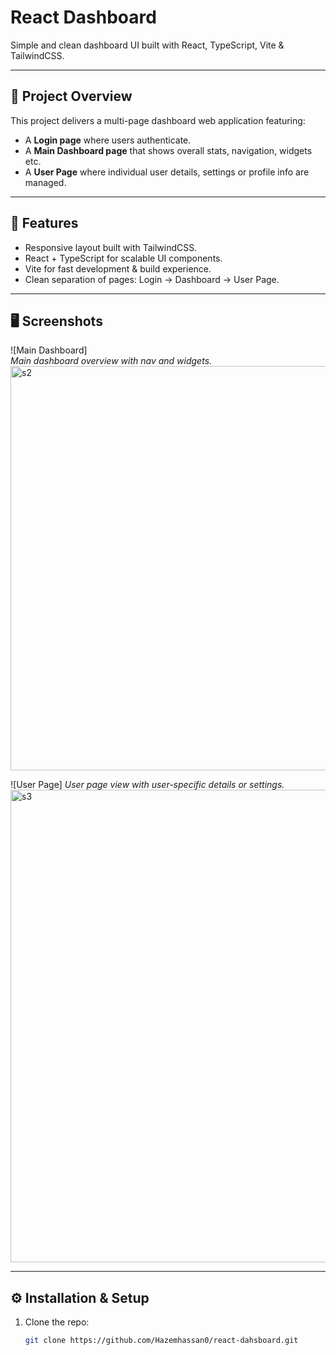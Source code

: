 # React Dashboard  
Simple and clean dashboard UI built with React, TypeScript, Vite & TailwindCSS.

---

## 🧩 Project Overview  
This project delivers a multi-page dashboard web application featuring:  
- A **Login page** where users authenticate.  
- A **Main Dashboard page** that shows overall stats, navigation, widgets etc.  
- A **User Page** where individual user details, settings or profile info are managed.

---

## 🚀 Features  
- Responsive layout built with TailwindCSS.  
- React + TypeScript for scalable UI components.  
- Vite for fast development & build experience.  
- Clean separation of pages: Login → Dashboard → User Page.  

---

## 🖥️ Screenshots  


![Main Dashboard]  
*Main dashboard overview with nav and widgets.*
<img width="1590" height="647" alt="s2" src="https://github.com/user-attachments/assets/b6ec0b92-a626-44d0-830f-f65faa7bc7da" />


![User Page]
*User page view with user-specific details or settings.*
<img width="1496" height="756" alt="s3" src="https://github.com/user-attachments/assets/3ef37c6c-0227-4821-9c9d-29e3bebe0277" />


---

## ⚙️ Installation & Setup  
1. Clone the repo:  
   ```bash  
   git clone https://github.com/Hazemhassan0/react-dahsboard.git  
